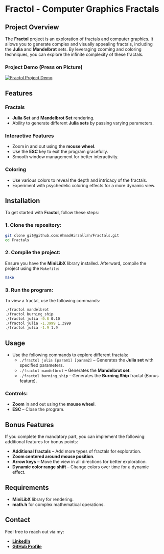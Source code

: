 # Fractol - Computer Graphics Fractals

## Project Overview
The **Fractol** project is an exploration of fractals and computer graphics. It allows you to generate complex and visually appealing fractals, including the **Julia** and **Mandelbrot** sets. By leveraging zooming and coloring techniques, you can explore the infinite complexity of these fractals.

### Project Demo (Press on Picture)

[![Fractol Project Demo](https://img.youtube.com/vi/7rXLjtTH-oY/0.jpg)](https://www.youtube.com/watch?v=7rXLjtTH-oY)


## Features
### Fractals
- **Julia Set** and **Mandelbrot Set** rendering.
- Ability to generate different **Julia sets** by passing varying parameters.

### Interactive Features
- Zoom in and out using the **mouse wheel**.
- Use the **ESC** key to exit the program gracefully.
- Smooth window management for better interactivity.

### Coloring
- Use various colors to reveal the depth and intricacy of the fractals.
- Experiment with psychedelic coloring effects for a more dynamic view.

## Installation

To get started with **Fractol**, follow these steps:

### 1. Clone the repository:
```bash
git clone git@github.com:AhmadHirzallah/Fractals.git
cd Fractals
```

### 2. Compile the project:
Ensure you have the **MiniLibX** library installed. Afterward, compile the project using the `Makefile`:
```bash
make
```

### 3. Run the program:
To view a fractal, use the following commands:
```bash
./fractol mandelbrot
./fractol burning_ship   
./fractol julia -0.8 0.10
./fractol julia -1.3999 1.3999
./fractol julia -1.9 1.9
```

## Usage
- Use the following commands to explore different fractals:
  - `./fractol julia [param1] [param2]` – Generates the **Julia set** with specified parameters.
  - `./fractol mandelbrot` – Generates the **Mandelbrot set**.
  - `./fractol burning_ship` – Generates the **Burning Ship** fractal (Bonus feature).

### Controls:
- **Zoom** in and out using the **mouse wheel**.
- **ESC** – Close the program.

## Bonus Features
If you complete the mandatory part, you can implement the following additional features for bonus points:
- **Additional fractals** – Add more types of fractals for exploration.
- **Zoom centered around mouse position**.
- **Arrow keys** – Move the view in all directions for better exploration.
- **Dynamic color range shift** – Change colors over time for a dynamic effect.

## Requirements
- **MiniLibX** library for rendering.
- **math.h** for complex mathematical operations.

## Contact
Feel free to reach out via my:
- **[LinkedIn](https://www.linkedin.com/in/ahmad-hirzallah-7721412a5/)**
- **[GitHub Profile](https://github.com/AhmadHirzallah)**
```
